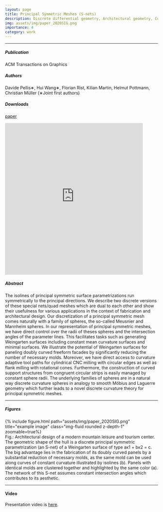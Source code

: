 ```yaml
---
layout: page
title: Principal Symmetric Meshes (S-nets)
description: Discrete differential geometry, Architectural geometry, Computational fabrication, Paneling, Sphere geometries, Curvature adaptive milling
img: assets/img/paper_2020SIG.png
importance: 4
category: work
---
```


------
##### **Publication**
ACM Transactions on Graphics

##### **Authors**
Davide Pellis∗, Hui Wang∗, Florian Rist, Kilian Martin, Helmut Pottmann, Christian Müller
(∗Joint first authors)

##### **Downloads**
[paper](https://www.geometrie.tuwien.ac.at/geom/ig/publications/snets/snets.pdf)

<!-- <object data="https://www.geometrie.tuwien.ac.at/geom/ig/publications/snets/snets.pdf#toolbar=0" type="application/pdf" width="100%" height="100%">
</object> -->

<iframe src="https://www.geometrie.tuwien.ac.at/geom/ig/publications/snets/snets.pdf" 
width="90%" height=500 frameborder="0" style="border: none;">
</iframe>

##### **Abstract**
The isolines of principal symmetric surface parametrizations run symmetrically to the principal directions. We describe two discrete versions of these
special nets/quad meshes which are dual to each other and show their usefulness for various applications in the context of fabrication and architectural
design. Our discretization of a principal symmetric mesh comes naturally
with a family of spheres, the so-called Meusnier and Mannheim spheres. In
our representation of principal symmetric meshes, we have direct control
over the radii of theses spheres and the intersection angles of the parameter
lines. This facilitates tasks such as generating Weingarten surfaces including constant mean curvature surfaces and minimal surfaces. We illustrate
the potential of Weingarten surfaces for paneling doubly curved freeform facades by significantly reducing the number of necessary molds. Moreover,
we have direct access to curvature adaptive tool paths for cylindrical CNC
milling with circular edges as well as flank milling with rotational cones.
Furthermore, the construction of curved support structures from congruent
circular strips is easily managed by constant sphere radii. The underlying
families of spheres are in a natural way discrete curvature spheres in analogy
to smooth Möbius and Laguerre geometry which further leads to a novel
discrete curvature theory for principal symmetric meshes.


------

##### **Figures**
<div class="row">
    <div class="col-sm mt-3 mt-md-0">
        {% include figure.html path="assets/img/paper_2020SIG.png" title="example image" class="img-fluid rounded z-depth-1" zoomable=true%}
    </div>
</div>
Fig.: Architectural design of a modern mountain leisure and tourism center. The geometric shape of the hull is a discrete principal symmetric parametrization
(an S-net) of a Weingarten surface of type aκ1 + bκ2 = c. The big advantage lies in the fabrication of its doubly curved panels by a substantial
reduction of necessary molds, as the same mold can be used along curves of constant curvature illustrated by isolines (b). Panels with identical molds are
clustered together and highlighted by the same color (a). The network of this S-net assumes constant intersection angles which contributes to its aesthetic.

------

#### **Video**

Presentation video is [here](https://dl.acm.org/doi/10.1145/3386569.3392446).
